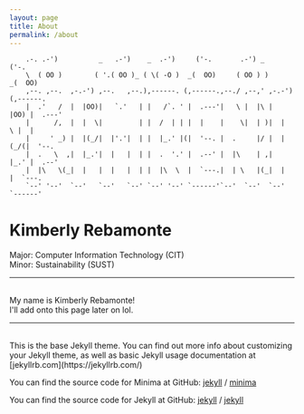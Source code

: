```yaml
---
layout: page
title: About
permalink: /about
---
```


```
    .-. .-')          _   .-')    _  .-')     ('-.       .-') _           ('-.   
    \  ( OO )        ( '.( OO )_ ( \( -O )  _(  OO)     ( OO ) )        _(  OO)  
    ,--. ,--.  ,-.-') ,--.   ,--.),------. (,------.,--./ ,--,' ,-.-') (,------. 
    |  .'   /  |  |OO)|   `.'   | |   /`. ' |  .---'|   \ |  |\ |  |OO) |  .---' 
    |      /,  |  |  \|         | |  /  | | |  |    |    \|  | )|  |  \ |  |     
    |     ' _) |  |(_/|  |'.'|  | |  |_.' |(|  '--. |  .     |/ |  |(_/(|  '--.  
    |  .   \  ,|  |_.'|  |   |  | |  .  '.' |  .--' |  |\    | ,|  |_.' |  .--'  
    |  |\   \(_|  |   |  |   |  | |  |\  \  |  `---.|  | \   |(_|  |    |  `---. 
    `--' '--'  `--'   `--'   `--' `--' '--' `------'`--'  `--'  `--'    `------' 
```


# Kimberly Rebamonte

Major: Computer Information Technology (CIT)
<br />
Minor: Sustainability (SUST)

---

<br />
My name is Kimberly Rebamonte!
<br />
I'll add onto this page later on lol.

---
<br />
This is the base Jekyll theme. You can find out more info about customizing your Jekyll theme, as well as basic Jekyll usage documentation at [jekyllrb.com](https://jekyllrb.com/)

You can find the source code for Minima at GitHub:
[jekyll][jekyll-organization] /
[minima](https://github.com/jekyll/minima)

You can find the source code for Jekyll at GitHub:
[jekyll][jekyll-organization] /
[jekyll](https://github.com/jekyll/jekyll)


[jekyll-organization]: https://github.com/jekyll



<html><head><link rel="stylesheet" href="style.css"></head></html>
 